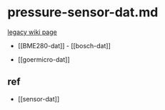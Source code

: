 
# pressure-sensor-dat.md

[legacy wiki page](https://w.electrodragon.com/w/Category:Pressure_Sensor)

- [[BME280-dat]] - [[bosch-dat]]

- [[goermicro-dat]]


## ref 

- [[sensor-dat]]